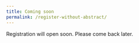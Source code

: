 ```yaml
---
title: Coming soon
permalink: /register-without-abstract/
---
```


Registration will open soon. Please come back later.
